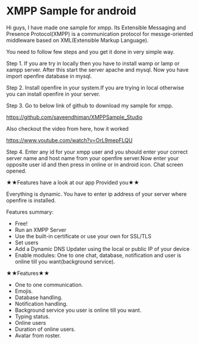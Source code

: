 # XMPP Sample for android

Hi guys, I have made one sample for xmpp. Its Extensible Messaging and Presence Protocol(XMPP) is a communication protocol for messge-oriented middleware based on XML(Extensible Markup Language).

You need to follow few steps and you get it done in very simple way.

Step 1. If you are try in locally then you have to install wamp or lamp or xampp server. After this start the server apache and mysql. Now you have import openfire database in mysql.

Step 2. Install openfire in your system.If you are trying in local otherwise you can install openfire in your server.

Step 3. Go to below link of github to download my sample for xmpp.

https://github.com/saveendhiman/XMPPSample_Studio

Also checkout the video from here, how it worked

https://www.youtube.com/watch?v=OrL9mepFLQU

Step 4. Enter any id for your xmpp user and you should enter your correct server name and host name from your openfire server.Now enter your opposite user id and then press in online or in android icon. Chat screen opened.

★★Features have a look at our app Provided you★★

Everything is dynamic. You have to enter ip address of your server where openfire is installed.

Features summary:

* Free!
* Run an XMPP Server
* Use the built-in certificate or use your own for SSL/TLS
* Set users
* Add a Dynamic DNS Updater using the local or public IP of your device
* Enable modules: One to one chat, database, notification and user is online till you want(background service).

★★Features★★

* One to one communication.
* Emojis.
* Database handling.
* Notification handling.
* Background service you user is online till you want.
* Typing status.
* Online users
* Duration of online users.
* Avatar from roster.
